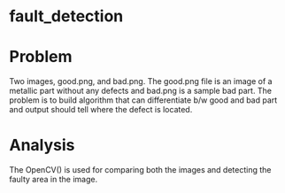 # fault_detection

# Problem
Two images, good.png, and bad.png. The good.png file is an image of a metallic part without any defects and bad.png is a sample bad part. The problem is to build algorithm that can differentiate b/w good and bad part and output should tell where the defect is located.

# Analysis
The OpenCV() is used for comparing both the images and detecting the faulty area in the image.
